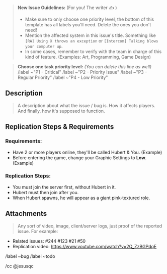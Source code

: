 > **New Issue Guidelines:** (For you! The writer :writing_hand: )
> - Make sure to only choose one priority level, the bottom of this template has all labels you'll need. Delete the ones you don't need!
> - Mention the affected system in this issue's title. Something like `[RA] Using X throws an exception` or `[Intercom] Talking blows your computer up`.
> - In some cases, remember to verify with the team in charge of this kind of feature. (Examples: Art, Programming, Game Design)

> **Choose one task priority level:** *(You can delete this line as well)*
/label ~"P1 - Critical"
/label ~"P2 - Priority Issue"
/label ~"P3 - Regular Priority"
/label ~"P4 - Low Priority"

## Description
> A description about what the issue / bug is. How it affects players. And finally, how it's supposed to function.

## Replication Steps & Requirements

### Requirements:
- Have 2 or more players online, they'll be called Hubert & You. (Example)
- Before entering the game, change your Graphic Settings to **Low**. (Example)

### Replication Steps:
- You must join the server first, without Hubert in it.
- Hubert must then join after you.
- When Hubert spawns, he will appear as a giant pink-textured role.

## Attachments
> Any sort of video, image, client/server logs, just proof of the reported issue. For example:
- Related issues: #244 #123 #21 #50
- Replication video: https://www.youtube.com/watch?v=2Q_ZzBGPdqE

/label ~bug
/label ~todo

/cc @jesusqc